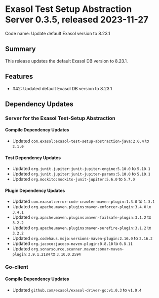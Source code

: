 # Exasol Test Setup Abstraction Server 0.3.5, released 2023-11-27

Code name: Update default Exasol version to 8.23.1

## Summary

This release updates the default Exasol DB version to 8.23.1.

## Features

* #42: Updated default Exasol DB version to 8.23.1

## Dependency Updates

### Server for the Exasol Test-Setup Abstraction

#### Compile Dependency Updates

* Updated `com.exasol:exasol-test-setup-abstraction-java:2.0.4` to `2.1.0`

#### Test Dependency Updates

* Updated `org.junit.jupiter:junit-jupiter-engine:5.10.0` to `5.10.1`
* Updated `org.junit.jupiter:junit-jupiter-params:5.10.0` to `5.10.1`
* Updated `org.mockito:mockito-junit-jupiter:5.6.0` to `5.7.0`

#### Plugin Dependency Updates

* Updated `com.exasol:error-code-crawler-maven-plugin:1.3.0` to `1.3.1`
* Updated `org.apache.maven.plugins:maven-enforcer-plugin:3.4.0` to `3.4.1`
* Updated `org.apache.maven.plugins:maven-failsafe-plugin:3.1.2` to `3.2.2`
* Updated `org.apache.maven.plugins:maven-surefire-plugin:3.1.2` to `3.2.2`
* Updated `org.codehaus.mojo:versions-maven-plugin:2.16.0` to `2.16.2`
* Updated `org.jacoco:jacoco-maven-plugin:0.8.10` to `0.8.11`
* Updated `org.sonarsource.scanner.maven:sonar-maven-plugin:3.9.1.2184` to `3.10.0.2594`

### Go-client

#### Compile Dependency Updates

* Updated `github.com/exasol/exasol-driver-go:v1.0.3` to `v1.0.4`
